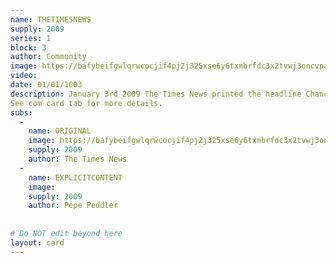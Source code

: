 ```yaml
---
name: THETIMESNEWS
supply: 2009
series: 1
block: 3
author: Community
image: https://bafybeifgwlqrwcocjif4pj2j325xse6y6txmbrfdc3x2tvwj3oncvpaha4.ipfs.nftstorage.link/
video: 
date: 01/01/1003
description: January 3rd 2009 The Times News printed the headline Chancellor on brink of second bailout for banks. The same message satoshi issued in the genesis block of bitcoin. <br><br>THETIMESNEWS aims to be the largest collective artwork ever created. It is an evolving piece. Artists in the community make thier own creative iterations of the newspaper cover. The artists iteration is added to the original block and the artists piece is issued individually as a subassest with a supply of 2009 and sent to all holders of the grail, at the time of thier issuance. The remaining supply is then sent to the owner along with the ownership rights of the assest.
See com card tab for more details.
subs: 
  -
    name: ORIGINAL
    image: https://bafybeifgwlqrwcocjif4pj2j325xse6y6txmbrfdc3x2tvwj3oncvpaha4.ipfs.nftstorage.link/
    supply: 2009  
    author: The Times News
  -
    name: EXPLICITCONTENT
    image: 
    supply: 2009  
    author: Pepe Peddler
    
    
# Do NOT edit beyond here
layout: card
---
```


